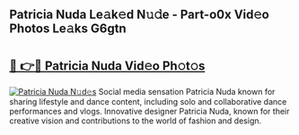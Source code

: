 ## Patricia Nuda Le𝚊k𝚎d N𝚞𝚍e - Part-o0x Vid𝚎o Photos Le𝚊ks G6gtn

# <h2><a href="http://fbeika.evod.top/?m=Patricia+Nuda">🔗 👉🔴 Patricia Nuda Vid𝚎o Ph𝚘t𝚘s</a></h2>

[![Patricia Nuda N𝚞d𝚎s](https://i.imgur.com/8V9OHl7.gif)](http://fbeika.evod.top/?m=Patricia+Nuda)
Social media sensation Patricia Nuda known for sharing lifestyle and dance content, including solo and collaborative dance performances and vlogs. Innovative designer Patricia Nuda, known for their creative vision and contributions to the world of fashion and design. 
